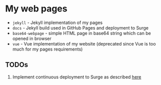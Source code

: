 # My web pages

- `jekyll` - Jekyll implementation of my pages
- `docs` - Jekyll build used in GitHub Pages and deployment to Surge
- `base64-webpage` - simple HTML page in base64 string which can be opened in browser
- `vue` - Vue implementation of my website (deprecated since Vue is too much for my pages requirements)


## TODOs

1. Implement continuous deployment to Surge as described [here](https://surge.sh/help/deploying-continuously-using-git-hooks)
